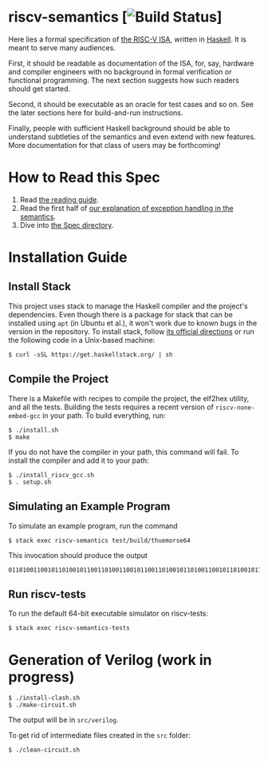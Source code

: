 # riscv-semantics  [![Build Status](https://travis-ci.org/mit-plv/riscv-semantics.svg?branch=master)]

Here lies a formal specification of [the RISC-V ISA](https://riscv.org), written in [Haskell](https://www.haskell.org/).
It is meant to serve many audiences.

First, it should be readable as documentation of the ISA, for, say, hardware and compiler engineers with no background in formal verification or functional programming.
The next section suggests how such readers should get started.

Second, it should be executable as an oracle for test cases and so on.
See the later sections here for build-and-run instructions.

Finally, people with sufficient Haskell background should be able to understand subtleties of the semantics and even extend with new features.
More documentation for that class of users may be forthcoming!


# How to Read this Spec

1. Read [the reading guide](READING.md).
2. Read the first half of [our explanation of exception handling in the semantics](exceptions.md).
3. Dive into [the Spec directory](src/Spec).


# Installation Guide

## Install Stack

This project uses stack to manage the Haskell compiler and the project's dependencies.
Even though there is a package for stack that can be installed using `apt` (in Ubuntu et al.), it won't work due to known bugs in the version in the repository.
To install stack, follow [its official directions](https://docs.haskellstack.org/en/stable/README/) or run the following code in a Unix-based machine:

    $ curl -sSL https://get.haskellstack.org/ | sh

## Compile the Project

There is a Makefile with recipes to compile the project, the elf2hex utility, and all the tests.
Building the tests requires a recent version of `riscv-none-embed-gcc` in your path.
To build everything, run:

    $ ./install.sh
    $ make

If you do not have the compiler in your path, this command will fail. To install the compiler and add it to your path:

    $ ./install_riscv_gcc.sh
    $ . setup.sh

## Simulating an Example Program

To simulate an example program, run the command

    $ stack exec riscv-semantics test/build/thuemorse64

This invocation should produce the output

    01101001100101101001011001101001100101100110100101101001100101101001011001101001011010011001011001101001100101101001011001101001

## Run riscv-tests

To run the default 64-bit executable simulator on riscv-tests:

    $ stack exec riscv-semantics-tests

# Generation of Verilog (work in progress)

    $ ./install-clash.sh
    $ ./make-circuit.sh

The output will be in `src/verilog`.

To get rid of intermediate files created in the `src` folder:

    $ ./clean-circuit.sh
